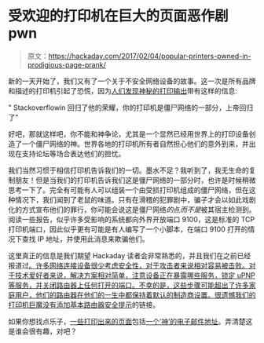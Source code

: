 # 受欢迎的打印机在巨大的页面恶作剧 pwn

> 原文：<https://hackaday.com/2017/02/04/popular-printers-pwned-in-prodigious-page-prank/>

新的一天开始了，我们又有了一个关于不安全网络设备的故事。这一次是所有品牌和描述的打印机引起了恐慌，因为[人们发现神秘的打印输出](https://www.reddit.com/r/hacking/comments/5rvfk7/another_one_popped_up_on_the_printer_at_work/)带有这样的信息:

" Stackoverflowin 回归了他的荣耀，你的打印机是僵尸网络的一部分，上帝回归了"

好吧，那就这样吧，你不能和神争论，尤其是一个显然已经用世界上的打印设备创造了一个僵尸网络的神。世界各地的打印机所有者自然担心他们的意外到来，并出现在支持论坛等场合表达他们的担忧。

我们当然习惯于相信打印机告诉我们的一切。墨水不足？我听到了，我无生命的复制朋友！但是当我们的打印机告诉我们这是僵尸网络的一部分时，也许是时候稍微思考一下了。完全有可能有人可以组装一个由受损打印机组成的僵尸网络，但在这种情况下，我们闻到了老鼠的味道。只有在滑稽的犯罪剧中，骗子才会以如此戏剧化的方式宣布他们的罪行，你可能会说这是僵尸网络*的*点*而不是*被其宿主检测到。阅读一些报告，似乎许多受影响的系统都向外界开放端口 9100，这是标准的 TCP 打印机端口，因此似乎更有可能是有人编写了一个小脚本，在端口 9100 打开的情况下查找 IP 地址，并使用此消息来欺骗他们。

这里真正的信息是我们期望 Hackaday 读者会非常熟悉的，并且我们在之前已经报道过[。许多网络连接设备很少考虑安全性，对于攻击者来说相对容易被击败。对于技术爱好者来说，解决方案相对简单，注意设备正在暴露哪些服务，锁定 uPNP 等服务，并关闭路由器上任何打开的端口。不幸的是，这些步骤可能超出了许多家庭用户，他们的路由器在他们的一生中都保持着默认的制造商设置。很遗憾我们的打印机巨魔没有添加](http://hackaday.com/2016/09/29/distributed-censorship-or-extortion-the-iot-vs-brian-krebs/)[基本路由器安全提示](http://www.makeuseof.com/tag/configure-router-make-home-network-really-secure/)的链接。

如果你想找点乐子，[一些打印出来的页面](https://www.reddit.com/r/hacking/comments/5rohyv/this_was_sitting_on_my_printer_tray_when_i_got/)包括[一个‘神’的电子邮件地址](https://www.reddit.com/r/hacking/comments/5rur11/apparently_mr_stackoverflowin_likes_us_because_we/)。弄清楚这是谁会很有趣，对吧？